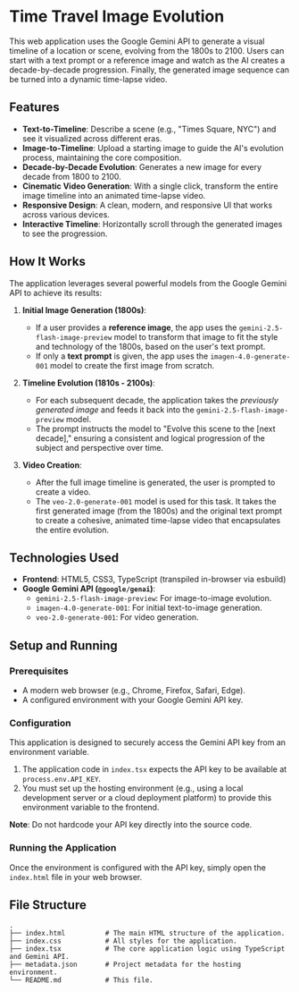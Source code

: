 # Time Travel Image Evolution

This web application uses the Google Gemini API to generate a visual timeline of a location or scene, evolving from the 1800s to 2100. Users can start with a text prompt or a reference image and watch as the AI creates a decade-by-decade progression. Finally, the generated image sequence can be turned into a dynamic time-lapse video.

## Features

-   **Text-to-Timeline**: Describe a scene (e.g., "Times Square, NYC") and see it visualized across different eras.
-   **Image-to-Timeline**: Upload a starting image to guide the AI's evolution process, maintaining the core composition.
-   **Decade-by-Decade Evolution**: Generates a new image for every decade from 1800 to 2100.
-   **Cinematic Video Generation**: With a single click, transform the entire image timeline into an animated time-lapse video.
-   **Responsive Design**: A clean, modern, and responsive UI that works across various devices.
-   **Interactive Timeline**: Horizontally scroll through the generated images to see the progression.

## How It Works

The application leverages several powerful models from the Google Gemini API to achieve its results:

1.  **Initial Image Generation (1800s)**:
    -   If a user provides a **reference image**, the app uses the `gemini-2.5-flash-image-preview` model to transform that image to fit the style and technology of the 1800s, based on the user's text prompt.
    -   If only a **text prompt** is given, the app uses the `imagen-4.0-generate-001` model to create the first image from scratch.

2.  **Timeline Evolution (1810s - 2100s)**:
    -   For each subsequent decade, the application takes the *previously generated image* and feeds it back into the `gemini-2.5-flash-image-preview` model.
    -   The prompt instructs the model to "Evolve this scene to the [next decade]," ensuring a consistent and logical progression of the subject and perspective over time.

3.  **Video Creation**:
    -   After the full image timeline is generated, the user is prompted to create a video.
    -   The `veo-2.0-generate-001` model is used for this task. It takes the first generated image (from the 1800s) and the original text prompt to create a cohesive, animated time-lapse video that encapsulates the entire evolution.

## Technologies Used

-   **Frontend**: HTML5, CSS3, TypeScript (transpiled in-browser via esbuild)
-   **Google Gemini API (`@google/genai`)**:
    -   `gemini-2.5-flash-image-preview`: For image-to-image evolution.
    -   `imagen-4.0-generate-001`: For initial text-to-image generation.
    -   `veo-2.0-generate-001`: For video generation.

## Setup and Running

### Prerequisites

-   A modern web browser (e.g., Chrome, Firefox, Safari, Edge).
-   A configured environment with your Google Gemini API key.

### Configuration

This application is designed to securely access the Gemini API key from an environment variable.

1.  The application code in `index.tsx` expects the API key to be available at `process.env.API_KEY`.
2.  You must set up the hosting environment (e.g., using a local development server or a cloud deployment platform) to provide this environment variable to the frontend.

**Note**: Do not hardcode your API key directly into the source code.

### Running the Application

Once the environment is configured with the API key, simply open the `index.html` file in your web browser.

## File Structure

```
.
├── index.html          # The main HTML structure of the application.
├── index.css           # All styles for the application.
├── index.tsx           # The core application logic using TypeScript and Gemini API.
├── metadata.json       # Project metadata for the hosting environment.
└── README.md           # This file.
```
